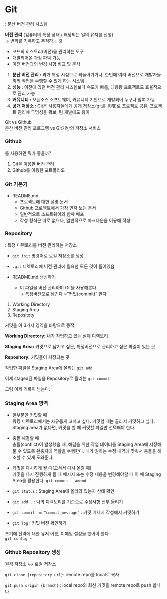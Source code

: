 # Git


: 분산 버전 관리 시스템

**버전 관리** (컴퓨터의 특정 상태 / 해당되는 일의 유지를 진행)  
→ 변화를 기록하고 추적하는 것

- 코드의 히스토리(버전)을 관리하는 도구
- 개발되어온 과정 파악 가능
- 이전 버전과의 변경 사항 비교 및 분석

1. **분산 버전 관리 :** 과거 특정 시점으로 되돌아가거나, 한번에 여러 버전으로 개발자들끼리 작업을 수행할 수 있게 하는 시스템
2. **성능 :** 이전에 있던 버전 관리 시스템보다 속도가 빠름, 대용량 프로젝트도 효율적으로 관리 가능
3. **커뮤니티** **:** 오픈소스 소프트웨어, 커뮤니티 기반으로 개발되어 누구나 참여 가능
4. **공개 저장소 :** Git은 사용자들에게 공개 저장소(git를 통해)로 프로젝트 공유, 프로젝트 관리에 투명성을 확보, 팀 개발에도 용이

Git vs Github  
분산 버전 관리 프로그램 vs Git기반의 저장소 서비스

### Github

를 사용하면 뭐가 좋을까?

1. Git을 이용한 버전 관리
2. Github를 이용한 포트폴리오

### Git 기본기

- README.md
    - 프로젝트에 대한 설명 문서
    - Github 프로젝트에서 가장 먼저 보는 문서
    - 일반적으로 소프트웨어와 함께 배포
    - 작성 형식은 따로 없으나, 일반적으로 마크다운을 이용해 작성

### Repository


: 특정 디렉토리를 버전 관리하는 저장소

- `git init` 명령어로 로컬 저장소를 생성
- `.git` 디렉토리에 버전 관리에 필요한 모든 것이 들어있음

- README.md 생성하기
    - 이 파일을 버전 관리하며 Git을 사용해본다  
      → 특정버전으로 남긴다 =”커밋(commit)” 한다
1. Working Directory
2. Staging Area
3. Repositoty

커밋을 이 3가지 영역을 바탕으로 동작

**Working Directory:** 내가 작업하고 있는 실제 디렉토리

**Staging Area:** 커밋으로 남기고 싶은, 특정버전으로 관리하고 싶은 파일이 있는 곳

**Repository:** 커밋들이 저장되는 곳

작업한 파일을 Staging Area에 올리는 `git add`

이제 staged된 파일을 Repository로 올리는 `git commit`

그럼 이제 기록이 남는다.

### Staging Area 영역

- 일부분만 커밋할 때  
  워킹 디렉토리에서는 자유롭게 고치고 싶다. 커밋할 때는 골라서 커밋하고 싶다.
  Staging area가 없다면, 커밋을 할 때 커밋할 파일만 선택해야 한다.
- 충돌 해결할 때  
  충돌(conflict)이 발생했을 때, 해결을 위한 작업 데이터를 Staging Area에 저장해둘 수 있도록 완충지대 역할을 수행한다. 내가 원하는 수정 내역에 맞춰서 충돌을 해소할 수 있게 도와준다.
- 커밋을 다시하게 될 때(고쳐서 다시 올릴 때)  
  커밋을 다시 진행하게 될 때 메시지 또는 수정 내용을 변경해야할 때 이 때 Staging Area를 활용한다. `git commit --amend`

- `git status` : Staging Area에 올라와 있는지 상태 확인
- `git add .` : 나의 디렉토리를 기준으로 수정사항 전부 올리기
- `git commit -m “commit_message”` : 커밋 메세지 작성해서 커밋하기
- `git log` : 커밋 버전 확인하기

초기에 전역에 대한 유저 이름, 이메일 설정을 했어야 한다.  
`git config ~`

### Github Repository 생성

원격 저장소 ↔ 로컬 저장소

`git clone {repository url}`: remote repo를 local로 복사

`git push origin {branch}` : local repo의 최신 커밋을 remote repo로 push 합니다